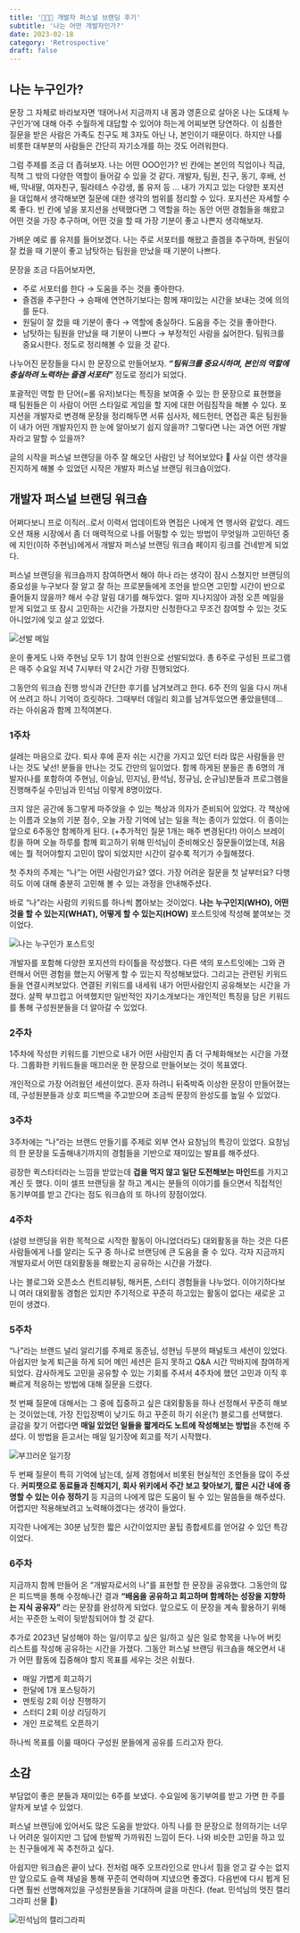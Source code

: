 ```yaml
---
title: '🧑🏻‍🏫 개발자 퍼스널 브랜딩 후기'
subtitle: '나는 어떤 개발자인가?'
date: 2023-02-18
category: 'Retrospective'
draft: false
---
```


## 나는 누구인가?

문장 그 자체로 바라보자면 ‘태어나서 지금까지 내 몸과 영혼으로 살아온 나는 도대체 누구인가’에 대해 아주 수월하게 대답할 수 있어야 하는게 어찌보면 당연하다.
이 심플한 질문을 받은 사람은 가족도 친구도 제 3자도 아닌 나, 본인이기 때문이다.
하지만 나를 비롯한 대부분의 사람들은 간단히 자기소개를 하는 것도 어려워한다.

그럼 주제를 조금 더 좁혀보자.
나는 어떤 OOO인가? 빈 칸에는 본인의 직업이나 직급, 직책 그 밖의 다양한 역할이 들어갈 수 있을 것 같다.
개발자, 팀원, 친구, 동기, 후배, 선배, 막내딸, 여자친구, 필라테스 수강생, 롤 유저 등 … 내가 가지고 있는 다양한 포지션을 대입해서 생각해보면 질문에 대한 생각의 범위를 정리할 수 있다. 포지션은 자세할 수록 좋다.
빈 칸에 넣을 포지션을 선택했다면 그 역할을 하는 동안 어떤 경험들을 해왔고 어떤 것을 가장 추구하며, 어떤 것을 할 때 가장 기분이 좋고 나쁜지 생각해보자.

가벼운 예로 롤 유저를 들어보겠다.
나는 주로 서포터를 해왔고 즐겜을 추구하며, 원딜이 잘 컸을 때 기분이 좋고 남탓하는 팀원을 만났을 때 기분이 나쁘다.

문장을 조금 다듬어보자면,
- 주로 서포터를 한다 → 도움을 주는 것을 좋아한다.
- 즐겜을 추구한다 → 승패에 연연하기보다는 함께 재미있는 시간을 보내는 것에 의의를 둔다.
- 원딜이 잘 컸을 때 기분이 좋다 → 역할에 충실하다. 도움을 주는 것을 좋아한다.
- 남탓하는 팀원을 만났을 때 기분이 나쁘다 → 부정적인 사람을 싫어한다. 팀워크를 중요시한다.
정도로 정리해볼 수 있을 것 같다.

나누어진 문장들을 다시 한 문장으로 만들어보자.
***“팀워크를 중요시하며, 본인의 역할에 충실하려 노력하는 즐겜 서포터”*** 정도로 정리가 되었다.

포괄적인 역할 한 단어(=롤 유저)보다는 특징을 보여줄 수 있는 한 문장으로 표현했을 때 팀원들은 이 사람이 어떤 스타일로 게임을 할 지에 대한 어림짐작을 해볼 수 있다.
포지션을 개발자로 변경해 문장을 정리해두면 서류 심사자, 헤드헌터, 면접관 혹은 팀원들이 내가 어떤 개발자인지 한 눈에 알아보기 쉽지 않을까? 그렇다면 나는 과연 어떤 개발자라고 말할 수 있을까?

글의 시작을 퍼스널 브랜딩을 아주 잘 해오던 사람인 냥 적어보았다 🤪
사실 이런 생각을 진지하게 해볼 수 있었던 시작은 개발자 퍼스널 브랜딩 워크숍이었다.

## 개발자 퍼스널 브랜딩 워크숍

어쩌다보니 프로 이직러..로서 이력서 업데이트와 면접은 나에게 연 행사와 같았다.
레드오션 채용 시장에서 좀 더 매력적으로 나를 어필할 수 있는 방법이 무엇일까 고민하던 중에 지인(이하 주현님)에게서 개발자 퍼스널 브랜딩 워크숍 페이지 링크를 건네받게 되었다.

퍼스널 브랜딩을 워크숍까지 참여하면서 해야 하나 라는 생각이 잠시 스쳤지만 브랜딩의 중요성을 누구보다 잘 알고 잘 하는 프로분들에게 조언을 받으면 고민할 시간이 반으로 줄어들지 않을까? 해서 수강 알림 대기를 해두었다.
얼마 지나지않아 과정 오픈 메일을 받게 되었고 또 잠시 고민하는 시간을 가졌지만 신청한다고 무조건 참여할 수 있는 것도 아니었기에 잊고 살고 있었다.

![선발 메일](images/2023/01.png)

운이 좋게도 나와 주현님 모두 1기 참여 인원으로 선발되었다.
총 6주로 구성된 프로그램은 매주 수요일 저녁 7시부터 약 2시간 가량 진행되었다.

그동안의 워크숍 진행 방식과 간단한 후기를 남겨보려고 한다.
6주 전의 일을 다시 꺼내어 쓰려고 하니 기억이 흐릿하다.
그때부터 데일리 회고를 남겨두었으면 좋았을텐데… 라는 아쉬움과 함께 끄적여본다.

### 1주차

설레는 마음으로 갔다.
퇴사 후에 혼자 쉬는 시간을 가지고 있던 터라 많은 사람들을 만나는 것도 낯선! 분들을 만나는 것도 간만의 일이었다.
함께 하게된 분들은 총 6명의 개발자(나를 포함하여 주현님, 이슬님, 민지님, 환석님, 정규님, 순규님)분들과 프로그램을 진행해주실 수민님과 민석님 이렇게 8명이었다.

크지 않은 공간에 동그랗게 마주앉을 수 있는 책상과 의자가 준비되어 있었다.
각 책상에는 이름과 오늘의 기분 점수, 오늘 가장 기억에 남는 일을 적는 종이가 있었다.
이 종이는 앞으로 6주동안 함께하게 된다. (+추가적인 질문 1개는 매주 변경된다!)
아이스 브레이킹을 하며 오늘 하루를 함께 회고하기 위해 민석님이 준비해오신 질문들이었는데, 처음에는 뭘 적어야할지 고민이 많이 되었지만 시간이 갈수록 적기가 수월해졌다.

첫 주차의 주제는 “나”는 어떤 사람인가요? 였다. 가장 어려운 질문을 첫 날부터요?
다행히도 이에 대해 충분히 고민해 볼 수 있는 과정을 안내해주셨다.

바로 “나”라는 사람의 키워드를 하나씩 뽑아보는 것이었다.
**나는 누구인지(WHO), 어떤 것을 할 수 있는지(WHAT), 어떻게 할 수 있는지(HOW)** 포스트잇에 작성해 붙여보는 것이었다.

![나는 누구인가 포스트잇](images/2023/02.png)

개발자를 포함해 다양한 포지션의 타이틀을 작성했다.
다른 색의 포스트잇에는 그와 관련해서 어떤 경험을 했는지 어떻게 할 수 있는지 작성해보았다.
그리고는 관련된 키워드들을 연결시켜보았다.
연결된 키워드를 내세워 내가 어떤사람인지 공유해보는 시간을 가졌다.
살짝 부끄럽고 어색했지만 일반적인 자기소개보다는 개인적인 특징을 담은 키워드를 통해 구성원분들을 더 알아갈 수 있었다.

### 2주차

1주차에 작성한 키워드를 기반으로 내가 어떤 사람인지 좀 더 구체화해보는 시간을 가졌다.
그룹화한 키워드들을 매끄러운 한 문장으로 만들어보는 것이 목표였다.

개인적으로 가장 어려웠던 세션이었다.
혼자 하려니 뒤죽박죽 이상한 문장이 만들어졌는데, 구성원분들과 상호 피드백을 주고받으며 조금씩 문장의 완성도를 높일 수 있었다.

### 3주차

3주차에는 “나”라는 브랜드 만들기를 주제로 외부 연사 요창님의 특강이 있었다.
요창님의 한 문장을 도출해내기까지의 경험들을 기반으로 재미있는 발표를 해주셨다.

굉장한 퀵스타터라는 느낌을 받았는데 **겁을 먹지 않고 일단 도전해보는 마인드**를 가지고 계신 듯 했다.
이미 셀프 브랜딩을 잘 하고 계시는 분들의 이야기를 들으면서 직접적인 동기부여를 받고 간다는 점도 워크숍의 또 하나의 장점이었다.

### 4주차

(설령 브랜딩을 위한 목적으로 시작한 활동이 아니었더라도) 대외활동을 하는 것은 다른 사람들에게 나를 알리는 도구 중 하나로 브랜딩에 큰 도움을 줄 수 있다.
각자 지금까지 개발자로서 어떤 대외활동을 해왔는지 공유하는 시간을 가졌다.

나는 블로그와 오픈소스 컨트리뷰팅, 해커톤, 스터디 경험들을 나누었다.
이야기하다보니 여러 대외활동 경험은 있지만 주기적으로 꾸준히 하고있는 활동이 없다는 새로운 고민이 생겼다.

### 5주차

“나”라는 브랜드 널리 알리기를 주제로 동준님, 성현님 두분의 패널토크 세션이 있었다.
아쉽지만 늦게 퇴근을 하게 되어 메인 세션은 듣지 못하고 Q&A 시간 막바지에 참여하게 되었다.
감사하게도 고민을 공유할 수 있는 기회를 주셔서 4주차에 했던 고민과 이직 후 빠르게 적응하는 방법에 대해 질문을 드렸다.

첫 번째 질문에 대해서는 그 중에 집중하고 싶은 대외활동을 하나 선정해서 꾸준히 해보는 것이었는데, 가장 진입장벽이 낮기도 하고 꾸준히 하기 쉬운(?) 블로그를 선택했다.
글감을 찾기 어렵다면 **매일 있었던 일들을 짧게라도 노트에 작성해보는 방법**을 추천해 주셨다.
이 방법을 듣고서는 매일 일기장에 회고를 적기 시작했다.

![부끄러운 일기장](images/2023/03.jpeg)

두 번째 질문이 특히 기억에 남는데, 실제 경험에서 비롯된 현실적인 조언들을 많이 주셨다.
**커피챗으로 동료들과 친해지기, 회사 위키에서 주간 보고 찾아보기, 짧은 시간 내에 증명할 수 있는 이슈 정하기** 등 지금의 나에게 많은 도움이 될 수 있는 말씀들을 해주셨다.
어렵지만 적용해보려고 노력해야겠다는 생각이 들었다.

지각한 나에게는 30분 남짓한 짧은 시간이었지만 꿀팁 종합세트를 얻어갈 수 있던 특강이었다.

### 6주차

지금까지 함께 만들어 온 “개발자로서의 나”를 표현할 한 문장을 공유했다.
그동안의 많은 피드백을 통해 수정해나간 결과 **“배움을 공유하고 회고하며 함께하는 성장을 지향하는 지식 공유자”** 라는 문장를 완성하게 되었다.
앞으로도 이 문장을 계속 활용하기 위해서는 꾸준한 노력이 뒷받침되어야 할 것 같다.

추가로 2023년 달성해야 하는 일/이루고 싶은 일/하고 싶은 일로 항목을 나누어 버킷 리스트를 작성해 공유하는 시간을 가졌다.
그동안 퍼스널 브랜딩 워크숍을 해오면서 내가 어떤 활동에 집중해야 할지 목표를 세우는 것은 쉬웠다.

- 매일 가볍게 회고하기
- 한달에 1개 포스팅하기
- 멘토링 2회 이상 진행하기
- 스터디 2회 이상 리딩하기
- 개인 프로젝트 오픈하기

하나씩 목표를 이룰 때마다 구성원 분들에게 공유를 드리고자 한다.

## 소감

부담없이 좋은 분들과 재미있는 6주를 보냈다. 
수요일에 동기부여를 받고 가면 한 주를 알차게 보낼 수 있었다.

퍼스널 브랜딩에 있어서도 많은 도움을 받았다.
아직 나를 한 문장으로 정의하기는 너무나 어려운 일이지만 그 답에 한발짝 가까워진 느낌이 든다.
나와 비슷한 고민을 하고 있는 친구들에게 꼭 추천하고 싶다.

아쉽지만 워크숍은 끝이 났다.
전처럼 매주 오프라인으로 만나서 힘을 얻고 갈 수는 없지만 앞으로도 슬랙 채널을 통해 꾸준히 연락하며 지냈으면 좋겠다.
다음번에 다시 뵙게 된다면 훨씬 선명해져있을 구성원분들을 기대하며 글을 마친다. (feat. 민석님의 멋진 캘리그라피 선물 🎁)

![민석님의 캘리그라피](images/2023/04.png)
